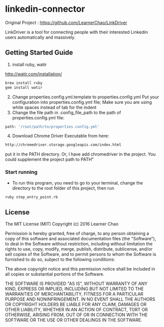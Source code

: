 # linkedin-connector

Original Project : https://github.com/LearnerChao/LinkDriver

LinkDriver is a tool for connecting people with their interested Linkedin users automatically and massively.

## Getting Started Guide

1) install ruby, watir

http://watir.com/installation/

```bash
brew install ruby
gem install watir
```

2) Change properties.config.yml.template to properties.config.yml
Put your configuration into properties.config.yml file; Make sure you are using white spaces instead of tab for the indent
3) Change the file path in .config_file_path to the path of properties.config.yml file:
```bash
path: '/root/path/to/properties.config.yml'
```
4) Download Chrome Driver Executable from here:
```bash
http://chromedriver.storage.googleapis.com/index.html
```
put it in the PATH directory. Or, I have add chromedriver in the project. You could supplement the project path to PATH"


### Start running

* To run this program, you need to go to your terminal, change the directory to the root folder of this project, then run
```bash
ruby step_entry_point.rb
```

## License

The MIT License (MIT)
Copyright (c) 2016 Learner Chao

Permission is hereby granted, free of charge, to any person obtaining a copy of this software and associated documentation files (the "Software"), to deal in the Software without restriction, including without limitation the rights to use, copy, modify, merge, publish, distribute, sublicense, and/or sell copies of the Software, and to permit persons to whom the Software is furnished to do so, subject to the following conditions:

The above copyright notice and this permission notice shall be included in all copies or substantial portions of the Software.

THE SOFTWARE IS PROVIDED "AS IS", WITHOUT WARRANTY OF ANY KIND, EXPRESS OR IMPLIED, INCLUDING BUT NOT LIMITED TO THE WARRANTIES OF MERCHANTABILITY, FITNESS FOR A PARTICULAR PURPOSE AND NONINFRINGEMENT. IN NO EVENT SHALL THE AUTHORS OR COPYRIGHT HOLDERS BE LIABLE FOR ANY CLAIM, DAMAGES OR OTHER LIABILITY, WHETHER IN AN ACTION OF CONTRACT, TORT OR OTHERWISE, ARISING FROM, OUT OF OR IN CONNECTION WITH THE SOFTWARE OR THE USE OR OTHER DEALINGS IN THE SOFTWARE.
